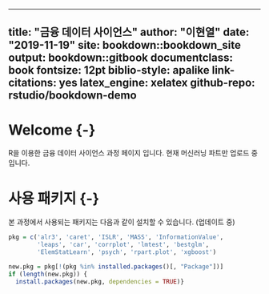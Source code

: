 
--- 
title: "금융 데이터 사이언스"
author: "이현열"
date: "2019-11-19"
site: bookdown::bookdown_site
output: bookdown::gitbook
documentclass: book
fontsize: 12pt
biblio-style: apalike
link-citations: yes
latex_engine: xelatex
github-repo: rstudio/bookdown-demo
---

# Welcome {-}

R을 이용한 금융 데이터 사이언스 과정 페이지 입니다.
현재 머신러닝 파트만 업로드 중입니다.

# 사용 패키지 {-}

본 과정에서 사용되는 패키지는 다음과 같이 설치할 수 있습니다. (업데이트 중)


```r
pkg = c('alr3', 'caret', 'ISLR', 'MASS', 'InformationValue',
        'leaps', 'car', 'corrplot', 'lmtest', 'bestglm',
        'ElemStatLearn', 'psych', 'rpart.plot', 'xgboost')

new.pkg = pkg[!(pkg %in% installed.packages()[, "Package"])]
if (length(new.pkg)) {
  install.packages(new.pkg, dependencies = TRUE)}
```
